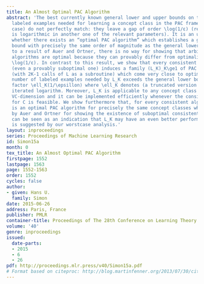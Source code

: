 ```yaml
---
title: An Almost Optimal PAC Algorithm
abstract: 'The best currently known general lower and upper bounds on the number of
  labeled examples needed for learning a concept class in the PAC framework (the realizable
  case) do not perfectly match: they leave a gap of order \log(1/ε) (resp. a gap which
  is logarithmic in another one of the relevant parameters). It is an unresolved question
  whether there exists an “optimal PAC algorithm” which establishes a general upper
  bound with precisely the same order of magnitude as the general lower bound. According
  to a result of Auer and Ortner, there is no way for showing that arbitrary consistent
  algorithms are optimal because they can provably differ from optimality by factor
  \log(1/ε). In contrast to this result, we show that every consistent algorithm L
  (even a provably suboptimal one) induces a family (L_K)_K\ge1 of PAC algorithms
  (with 2K-1 calls of L as a subroutine) which come very close to optimality: the
  number of labeled examples needed by L_K exceeds the general lower bound only by
  factor \ell_K(1/\epsillon) where \ell_K denotes (a truncated version of) the K-times
  iterated logarithm. Moreover, L_K is applicable to any concept class C of finite
  VC-dimension and it can be implemented efficiently whenever the consistency problem
  for C is feasible. We show furthermore that, for every consistent algorithm L, L_2
  is an optimal PAC algorithm for precisely the same concept classes which were used
  by Auer and Ortner for showing the existence of suboptimal consistent algorithms.  This
  can be seen as an indication that L_K may have an even better performance than it
  is suggested by our worstcase analysis.'
layout: inproceedings
series: Proceedings of Machine Learning Research
id: Simon15a
month: 0
tex_title: An Almost Optimal PAC Algorithm
firstpage: 1552
lastpage: 1563
page: 1552-1563
order: 1552
cycles: false
author:
- given: Hans U.
  family: Simon
date: 2015-06-26
address: Paris, France
publisher: PMLR
container-title: Proceedings of The 28th Conference on Learning Theory
volume: '40'
genre: inproceedings
issued:
  date-parts:
  - 2015
  - 6
  - 26
pdf: http://proceedings.mlr.press/v40/Simon15a.pdf
# Format based on citeproc: http://blog.martinfenner.org/2013/07/30/citeproc-yaml-for-bibliographies/
---
```

